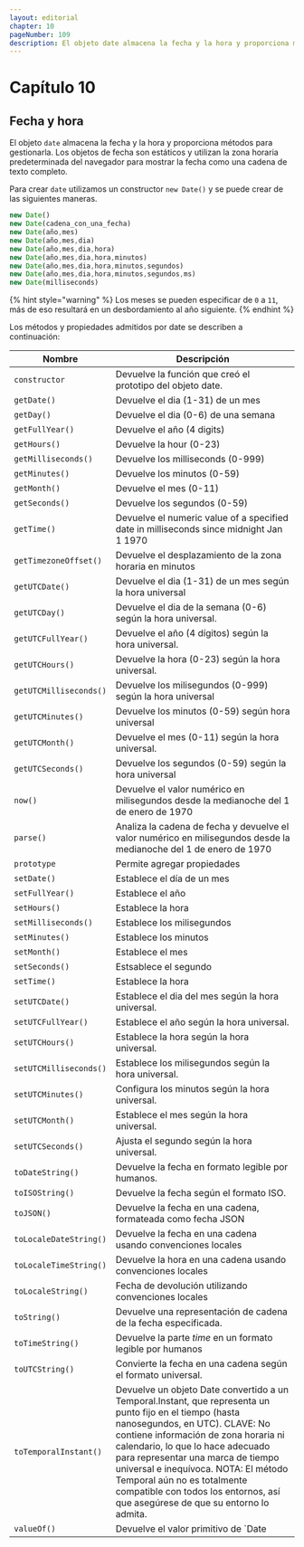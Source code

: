 ```yaml
---
layout: editorial
chapter: 10
pageNumber: 109
description: El objeto date almacena la fecha y la hora y proporciona métodos para administrarla. Los objetos Date son estáticos y utilizan la zona horaria predeterminada del navegador para mostrar la fecha como una cadena de texto completo.
---
```


# Capítulo 10

## Fecha y hora

El objeto `date` almacena la fecha y la hora y proporciona métodos para gestionarla. Los objetos de fecha son estáticos y utilizan la zona horaria predeterminada del navegador para mostrar la fecha como una cadena de texto completo.

Para crear `date` utilizamos un constructor `new Date()` y se puede crear de las siguientes maneras.

```javascript
new Date()
new Date(cadena_con_una_fecha)
new Date(año,mes)
new Date(año,mes,dia)
new Date(año,mes,dia,hora)
new Date(año,mes,dia,hora,minutos)
new Date(año,mes,dia,hora,minutos,segundos)
new Date(año,mes,dia,hora,minutos,segundos,ms)
new Date(milliseconds)
```

{% hint style="warning" %}
Los meses se pueden especificar de `0` a `11`, más de eso resultará en un desbordamiento al año siguiente.
{% endhint %}

Los métodos y propiedades admitidos por date se describen a continuación:

| Nombre                   | Descripción                                                  |
| ---------------------- | -------------------------------------------------------------- |
| `constructor`          | Devuelve la función que creó el prototipo del objeto date.     |
| `getDate()`            | Devuelve el dia (1-31) de un mes                               |
| `getDay()`             | Devuelve el dia (0-6) de una semana                            |
| `getFullYear()`        | Devuelve el año (4 digits)                                     |
| `getHours()`           | Devuelve la hour (0-23)                                        |
| `getMilliseconds()`    | Devuelve los milliseconds (0-999)                              |
| `getMinutes()`         | Devuelve los minutos (0-59)                                    |
| `getMonth()`           | Devuelve el mes (0-11)                                         |
| `getSeconds()`         | Devuelve los segundos (0-59)                                   |
| `getTime()`            | Devuelve el numeric value of a specified date in milliseconds since midnight Jan 1 1970 |
| `getTimezoneOffset()`  | Devuelve el desplazamiento de la zona horaria en minutos       |
| `getUTCDate()`         | Devuelve el dia (1-31) de un mes según la hora universal       |
| `getUTCDay()`          | Devuelve el dia de la semana (0-6) según la hora universal.    |
| `getUTCFullYear()`     | Devuelve el año (4 dígitos) según la hora universal.           |
| `getUTCHours()`        | Devuelve la hora (0-23) según la hora universal.               |
| `getUTCMilliseconds()` | Devuelve los milisegundos (0-999) según la hora universal      |
| `getUTCMinutes()`      | Devuelve los minutos (0-59) según hora universal               |
| `getUTCMonth()`        | Devuelve el mes (0-11) según la hora universal.                |
| `getUTCSeconds()`      | Devuelve los segundos (0-59) según la hora universal           |
| `now()`                | Devuelve el valor numérico en milisegundos desde la medianoche del 1 de enero de 1970 |
| `parse()`              | Analiza la cadena de fecha y devuelve el valor numérico en milisegundos desde la medianoche del 1 de enero de 1970 |
| `prototype`            | Permite agregar propiedades                                    |
| `setDate()`            | Establece el día de un mes                                     |
| `setFullYear()`        | Establece el año                                               |
| `setHours()`           | Establece la hora                                              |
| `setMilliseconds()`    | Establece los milisegundos                                     |
| `setMinutes()`         | Establece los minutos                                          |
| `setMonth()`           | Establece el mes                                               |
| `setSeconds()`         | Estsablece el segundo                                          |
| `setTime()`            | Establece la hora                                              |
| `setUTCDate()`         | Establece el dia del mes según la hora universal.              |
| `setUTCFullYear()`     | Establece el año según la hora universal.                      |
| `setUTCHours()`        | Establece la hora según la hora universal.                     |
| `setUTCMilliseconds()` | Establece los milisegundos según la hora universal.            |
| `setUTCMinutes()`      | Configura los minutos según la hora universal.                 |
| `setUTCMonth()`        | Establece el mes según la hora universal.                      |
| `setUTCSeconds()`      | Ajusta el segundo según la hora universal.                     |
| `toDateString()`       | Devuelve la fecha en formato legible por humanos.              |
| `toISOString()`        | Devuelve la fecha según el formato ISO.                        |
| `toJSON()`             | Devuelve la fecha en una cadena, formateada como fecha JSON    |
| `toLocaleDateString()` | Devuelve la fecha en una cadena usando convenciones locales    |
| `toLocaleTimeString()` | Devuelve la hora en una cadena usando convenciones locales     |
| `toLocaleString()`     | Fecha de devolución utilizando convenciones locales            |
| `toString()`           | Devuelve una representación de cadena de la fecha especificada. |
| `toTimeString()`       | Devuelve la parte _time_ en un formato legible por humanos     |
| `toUTCString()`        | Convierte la fecha en una cadena según el formato universal.   |
| `toTemporalInstant()`  |Devuelve un objeto Date convertido a un Temporal.Instant, que representa un punto fijo en el tiempo (hasta nanosegundos, en UTC). CLAVE: No contiene información de zona horaria ni calendario, lo que lo hace adecuado para representar una marca de tiempo universal e inequívoca. NOTA: El método Temporal aún no es totalmente compatible con todos los entornos, así que asegúrese de que su entorno lo admita. |
| `valueOf()`            | Devuelve el valor primitivo de `Date                           |
